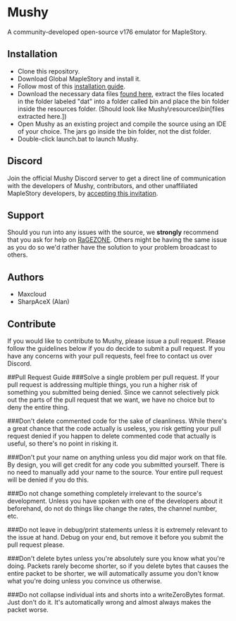# Mushy
A community-developed open-source v176 emulator for MapleStory.

## Installation
 * Clone this repository.
 * Download Global MapleStory and install it.
 * Follow most of this [installation guide](http://forum.ragezone.com/f428/maplestory-private-server-v83-741739/).
 * Download the necessary data files [found here](http://www.mediafire.com/download/i3z32pobguhr333/dat.rar), extract the files located in the folder labeled "dat" into a folder called bin and place the bin folder inside the resources folder. (Should look like Mushy\resources\bin\[files extracted here.])
 * Open Mushy as an existing project and compile the source using an IDE of your choice. The jars go inside the bin folder, not the dist folder.
 * Double-click launch.bat to launch Mushy.
 
## Discord
Join the official Mushy Discord server to get a direct line of communication with the developers of Mushy, contributors, and other unaffiliated MapleStory developers, by [accepting this invitation](https://discord.gg/9nv3GPQ).

## Support
Should you run into any issues with the source, we **strongly** recommend that you ask for help on [RaGEZONE](http://forum.ragezone.com/f566/). Others might be having the same issue as you do so we'd rather have the solution to your problem broadcast to others.

## Authors
* Maxcloud
* SharpAceX (Alan)

## Contribute
If you would like to contribute to Mushy, please issue a pull request. Please follow the guidelines below if you do decide to submit a pull request. If you have any concerns with your pull requests, feel free to contact us over Discord.

##Pull Request Guide
###Solve a single problem per pull request.
If your pull request is addressing multiple things, you run a higher risk of something you submitted being denied. Since we cannot selectively pick out the parts of the pull request that we want, we have no choice but to deny the entire thing.

###Don't delete commented code for the sake of cleanliness.
While there's a great chance that the code actually is useless, you risk getting your pull request denied if you happen to delete commented code that actually is useful, so there's no point in risking it.

###Don't put your name on anything unless you did major work on that file.
By design, you will get credit for any code you submitted yourself. There is no need to manually add your name to the source. Your entire pull request will be denied if you do this.

###Do not change something completely irrelevant to the source's development.
Unless you have spoken with one of the developers about it beforehand, do not do things like change the rates, the channel number, etc. 

###Do not leave in debug/print statements unless it is extremely relevant to the issue at hand.
Debug on your end, but remove it before you submit the pull request please.

###Don't delete bytes unless you're absolutely sure you know what you're doing.
Packets rarely become shorter, so if you delete bytes that causes the entire packet to be shorter, we will automatically assume you don't know what you're doing unless you convince us otherwise.

###Do not collapse individual ints and shorts into a writeZeroBytes format.
Just don't do it. It's automatically wrong and almost always makes the packet worse.
